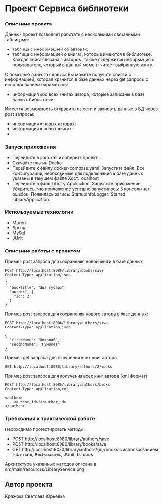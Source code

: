 # Проект Сервиса библиотеки

### Описание проекта

Данный проект позволяет работать с несколькими связанными таблицами:

- таблица с информацией об авторах,
- таблица с информацией о книгах, которые имеются в библиотеке.
  Каждая книга связана с автором, также содержится информация о пользователе, который в данный момент читает выбранную
  книгу.

С помощью данного сервиса Вы можете получить списки с информацией, которая хранится в базе данных через get запросы с
использованием параметров:

- информация обо всех книгах автора, которые записаны в базе данных библиотеки;

Имеется возможность отправить по сети и записать данные в БД через post запросы:

- информация о новых авторах;
- информация о новых книгах.
-

### Запуск приложения

- Перейдите в pom.xml и соберите проект.
- Скачайте плагин Docker
- Перейдите к файлу docker-compose.yaml.
  Запустите файл. Все конфигурации, необходимые для подключения к базе данных указаны в текущем файле
  Хост: localhost
- Перейдите в файл Library Application. Запустите приложение.
  Убедитесь, что приложение успешно запустилось:
  В консоли нет ошибок. Появилась запись: StartupInfoLogger: Started LibraryApplication.

### Используемые технологии

- Maven
- Spring
- MySql
- JUnit

### Описание работы с проектом

Пример post запроса для сохранения новой книги в базе данных:

```
POST http://localhost:8080/library/books/save
Content-Type: application/json

{
  "bookTitle": "Два гусара",
  "author": {
    "id": 2
  }
}
```

Пример post запроса для сохранения нового автора в базе данных:

```
POST http://localhost:8080/library/authors/save
Content-Type: application/json

{
  "firstName": "Николай",
  "secondName": "Гумилев"
}
```

Пример get запроса для получения всех книг автора

```
GET http://localhost:8080/library/authors/2/books
```

Пример post запроса для получения всех книг автора (xml формат)

```
POST http://localhost:8080/library/authors/books
Content-Type: application/xml

<author>
    <author_id>2</author_id>
</author>
```

### Требования к практической работе

Необходимо протестировать методы:

- POST http://localhost:8080/library/authors/save
- POST http://localhost:8080/library/books/save
- GET http://localhost:8080/library/authors/{id}/books
  с использованием Hibernate, Rest-assured, JUnit, Lombok

Архитектура указанных методов описана в src/main/resources/LibraryService.png

## Автор проекта

Кряжова Светлана Юрьевна
